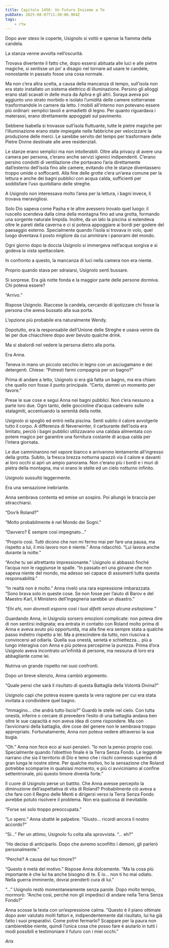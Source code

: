 ```yaml
---
title: Capitolo 1456: Un Futuro Insieme a Te
pubDate: 2025-08-07T11:30:06.964Z
tags:
    - rtw
---
```



Dopo aver steso le coperte, Usignolo si voltò e spense la fiamma della candela.


La stanza venne avvolta nell’oscurità.


Trovava divertente il fatto che, dopo essersi abituata alle luci e alle pietre magiche, si sentisse un po’ a disagio nel tornare ad usare le candele, nonostante in passato fosse una cosa normale.


Ma non c’era altra scelta, a causa della mancanza di tempo, sull’isola non era stato installato un sistema elettrico di illuminazione. Persino gli alloggi erano stati scavati in delle mura da Aphra e gli altri. Soraya aveva poi aggiunto uno strato morbido e isolato l’umidità delle camere sotterranee trasformandole in camere da letto. I mobili all’interno non potevano essere più ordinari: semplici tavoli e armadietti di legno. Per quanto riguardava i materassi, erano direttamente appoggiati sul pavimento.


Sebbene Isabella si trovasse sull’isola fluttuante, tutte le pietre magiche per l’illuminazione erano state impiegate nelle fabbriche per velocizzare la produzione delle merci. Le sarebbe servito del tempo per trasformare delle Pietre Divine destinate alle aree residenziali.


Le stanze erano semplici ma non intollerabili. Oltre alla privacy di avere una camera per persona, c’erano anche servizi igienici indipendenti. C’erano persino condotti di ventilazione che portavano l’aria direttamente dall’esterno dell’isola fino alle camere, evitando che le stanze diventassero troppo umide o soffocanti. Alla fine delle grotte c’era un’area comune per la lettura e anche dei bagni pubblici con acqua calda, sufficienti per soddisfare l’uso quotidiano delle streghe.


A Usignolo non interessava molto l’area per la lettura, i bagni invece, li trovava meravigliosi.


Solo Dio sapeva come Pasha e le altre avessero trovato quel luogo: il ruscello scendeva dalla cima della montagna fino ad una grotta, formando una sorgente naturale limpida. Inoltre, da un lato la piscina si estendeva oltre le pareti della caverna e ci si poteva appoggiare ai bordi per godere del paesaggio esterno. Specialmente quando l’isola si trovava in volo, quel luogo diventava il posto migliore da cui ammirare i panorami del mondo.


Ogni giorno dopo la doccia Usignolo si immergeva nell’acqua sorgiva e si godeva la vista spettacolare.


In confronto a questo, la mancanza di luci nella camera non era niente.


Proprio quando stava per sdraiarsi, Usignolo sentì bussare.


Si sorprese. Era già notte fonda e la maggior parte delle persone dormiva. Chi poteva essere?


“Arrivo.”


Rispose Usignolo. Riaccese la candela, cercando di ipotizzare chi fosse la persona che aveva bussato alla sua porta.


L’opzione più probabile era naturalmente Wendy.


Dopotutto, era la responsabile dell’Unione delle Streghe e usava venire da lei per due chiacchiere dopo aver bevuto qualche drink.


Ma si sbalordì nel vedere la persona dietro alla porta.


Era Anna.


Teneva in mano un piccolo secchio in legno con un asciugamano e dei detergenti. Chiese: “Potresti farmi compagnia per un bagno?”


Prima di andare a letto, Usignolo si era già fatta un bagno, ma era chiaro che quello non fosse il punto principale. “Certo, dammi un momento per favore.”


Prese le sue cose e seguì Anna nei bagni pubblici. Non c’era nessuno a parte loro due. Ogni tanto, delle goccioline d’acqua cadevano sulle stalagmiti, accentuando la serenità della notte.


Usignolo si spogliò ed entrò nella piscina. Sentì subito il calore avvolgerle tutto il corpo. A differenza di Neverwinter, il carburante dell’isola era limitato, perciò i bagni pubblici utilizzavano una caldaia alimentata con potere magico per garantire una fornitura costante di acqua calda per l’intera giornata.


Le due camminarono nel vapore bianco e arrivarono lentamente all’ingresso della grotta. Subito, la fresca brezza notturna spazzò via il calore e davanti ai loro occhi si aprì un ampio panorama. Non c’erano più i bordi e i muri di pietra della montagna, ma vi erano le stelle ed un cielo notturno infinito.


Usignolo sussultò leggermente.


Era una sensazione inebriante.


Anna sembrava contenta ed emise un sospiro. Poi allungò le braccia per stiracchiarsi.


“Dov’è Roland?”


“Molto probabilmente è nel Mondo dei Sogni.”


“Davvero? È sempre così impegnato...”


“Proprio così. Tutti dicono che non mi fermo mai per fare una pausa, ma rispetto a lui, il mio lavoro non è niente.” Anna ridacchiò. “Lui lavora anche durante la notte.”


“Anche tu sei altrettanto impressionante.” Usignolo si abbassò finché l’acqua non le raggiunse le spalle. “In passato eri una giovane che non sapeva niente del mondo, ma adesso sei capace di assumerti tutta questa responsabilità.”


“In realtà non è molto.” Anna rivelò una rara espressione imbarazzata. “Sono brava solo in queste cose. Se non fosse per l’aiuto di Barov e del Maestro Karl, il Ministero dell’Ingegneria sarebbe un disastro.”


<em>“Ehi ehi, non dovresti esporre così i tuoi difetti senza alcuna esitazione.”</em>


Guardando Anna, in Usignolo sorsero emozioni complicate: non poteva dire di non sentirsi indignata; era entrata in contatto con Roland molto prima di Anna e aveva avuto più opportunità, ma alla fine era sempre stata a qualche passo indietro rispetto a lei. Ma a prescindere da tutto, non riusciva a convincersi ad odiarla. Quella sua onestà, serietà e schiettezza... più a lungo interagiva con Anna e più poteva percepirne la purezza. Prima d’ora Usignolo aveva incontrato un’infinità di persone, ma nessuna di loro era abbagliante come lei.


Nutriva un grande rispetto nei suoi confronti.


Dopo un breve silenzio, Anna cambiò argomento.


“Quale pensi che sarà il risultato di questa Battaglia della Volontà Divina?”


Usignolo capì che poteva essere questa la vera ragione per cui era stata invitata a condividere quel bagno.


“Immagino... che andrà tutto liscio?” Guardò le stelle nel cielo. Con tutta onestà, inferire o cercare di prevedere l’esito di una battaglia andava ben oltre le sue capacità e non aveva idea di come rispondere. Ma con l’avvicinarsi della battaglia, dire cose del genere non le sembrava troppo appropriato. Fortunatamente, Anna non poteva vedere attraverso la sua bugia.


“Oh.” Anna non fece eco ai suoi pensieri. “Io non la penso proprio così. Specialmente quando l’obiettivo finale è la Terra Senza Fondo. Le leggende narrano che sia il territorio di Dio e temo che i rischi connessi superino di gran lunga le nostre stime. Per qualche motivo, ho la sensazione che Roland potrebbe scomparire in qualsiasi momento, e più ci avviciniamo al confine settentrionale, più questo timore diventa forte.”


Il cuore di Usignolo perse un battito. Che Anna avesse percepito la diminuzione dell’aspettativa di vita di Roland? Probabilmente ciò aveva a che fare con il Regno delle Menti e dirigersi verso la Terra Senza Fondo avrebbe potuto risolvere il problema. Non era qualcosa di inevitabile.


“Forse sei solo troppo preoccupata.”


“Lo spero.” Anna sbatté le palpebre. “Giusto... ricordi ancora il nostro accordo?”


“Si...” Per un attimo, Usignolo fu colta alla sprovvista. “... eh?”


“Ho deciso di anticiparlo. Dopo che avremo sconfitto i demoni, gli parlerò personalmente.”


“Perché? A causa del tuo timore?”


“Questo è metà del motivo.” Rispose Anna dolcemente. “Ma la cosa più importante è che lui ha anche bisogno di te. E io... non ti ho mai odiato. Nella guerra imminente, dovrai prenderti cura di lui.”


“...” Usignolo restò momentaneamente senza parole. Dopo molto tempo, mormorò: “Anche così, perché non gli impedisci di andare nella Terra Senza Fondo?”


Anna scosse la testa con un’espressione calma. “Questo è il piano ottimale dopo aver valutato molti fattori e, indipendentemente dal risultato, lui ha già fatto i suoi preparativi. Come potrei fermarlo? Scappare per la paura non cambierebbe niente, quindi l’unica cosa che posso fare è aiutarlo in tutti i modi possibili e testimoniare il futuro con i miei occhi.”






<em>Aris</em>
                                


                                



